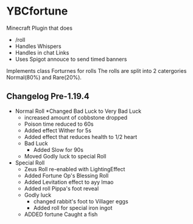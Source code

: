 # YBCfortune #
Minecraft Plugin that does 
* /roll
* Handles Whispers
* Handles in chat Links 
* Uses Spigot annouce to send timed banners

Implements class Forturnes for rolls
The rolls are split into 2 catergories Normal(80%) and Rare(20%).

## Changelog Pre-1.19.4 ##
* Normal Roll
  *Changed Bad Luck to Very Bad Luck
    * increased amount of cobbstone dropped
    * Poison time reduced to 60s
    * Added effect Wither for 5s
    * Added effect that reduces health to 1/2 heart
  * Bad Luck
    * Added Slow for 90s
  * Moved Godly luck to special Roll
* Special Roll
  * Zeus Roll re-enabled with LightingEffect
  * Added Fortune Op's Blessing Roll
  * Added Levitation effect to ayy lmao
  * Added roll Pippa's foot reveal
  * Godly luck 
    * changed rabbit's foot to Villager eggs
    * Added roll for special iron ingot
  * ADDED fortune Caught a fish
